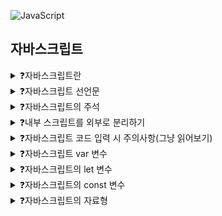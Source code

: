 ![JavaScript](https://img.shields.io/badge/javascript-%23323330.svg?style=for-the-badge&logo=javascript&logoColor=%23F7DF1E)

## 자바스크립트

<details>
<summary>❓자바스크립트란</summary>

>"정적인 웹 문서에 동작을 부여하는 프런트엔드(눈에 보이는 영역) 개발 언어"

</details>

<details>
<summary>❓자바스크립트 선언문</summary>

```javascript
// 자바스크립트 코드를 작성할 영역을 선언하는 것.
<script>
자바스크립트 코드
</script>
```

</details>

<details>
<summary>❓자바스크립트의 주석</summary>

```javascript
// 한 줄 주석

/*
  여러 줄 주석
*/
```

</details>

<details>
<summary>❓내부 스크립트를 외부로 분리하기</summary>

```javascript
<script src="JS 파일 경로"></script>
```

</details>

<details>
<summary>❓자바스크립트 코드 입력 시 주의사항(그냥 읽어보기)</summary>

>"대소문자 구분해서 작성하고, 코드는 줄마다 세미콜론을 쓰는 게 좋다, 문자형은 큰 따옴표와 작은따옴표 겹침 오류를 주의해야 하고, 코드 작성 시 중괄호 혹은 소괄호 짝이 맞아야 한다."

</details>

<details>
<summary>❓자바스크립트 var 변수</summary>

```javascript
// 1. var 변수의 범위
var tester = "hey hi"; // 함수 외부에서는 전역 범위
    
function newFunction() {
  var hello = "hello"; // 함수 내부에서는 함수 범위
}
console.log(hello); // error: hello is not defined

// 2. var 변수의 재사용성
var greeter = "hey hi";
var greeter = "say Hello instead"; // var 변수는 재선언이 가능하다.

// 3. 호이스팅 - 변수와 함수 선언이 맨 위로 이동함.
console.log (greeter); // greeter is undefined.
var greeter = "say hello" // 이렇게 쓰면 var greeter가 맨위로 이동해서
```

</details>

<details>
<summary>❓자바스크립트의 let 변수</summary>

```javascript
// 1. let은 블록 범위에서만 유효하다.

let greeting = "say Hi";
let times = 4;

if (times > 3) {
  let hello = "say Hello instead"; 
  console.log(hello);// "say Hello instead" -> let은 무조건 블록 범위
}
console.log(hello) // hello is not defined

// 2. let은 재선언이 불가능하다.
let greeting = "say Hi";
let greeting = "say Hello instead"; // error: Identifier 'greeting' has already been declared

// 3. 호이스팅 - 함수와 변수 선언이 맨 위로 이동함.
console.log (greeter); // 그러나, let 키워드는 초기화 되지 않아 Reference error가 발생.
let greeter = "say hello"; // let도 끌어올려진다.
```

</details>

<details>
<summary>❓자바스크립트의 const 변수</summary>

```javascript
// 1. const는 블록 범위에서만 유효하다.

// 2. const는 업데이트와 재선언은 불가능하다. ( 선언 시에 초기화 해야 함 )
const greeting = "say Hi";
greeting = "say Hello instead";// error: Assignment to constant variable.

const greeting = "say Hi";
const greeting = "say Hello instead";// error: Identifier 'greeting' has already been declared

// 3. const 객체는 업데이트 할 수 없지만, 속성은 업데이트 할 수 있다.
const greeting = {
  message: "say Hi",
  times: 4
}

greeting = {
  words: "Hello",
  number: "five"
} // error:  Assignment to constant variable.

greeting.message = "say Hello instead"; // 속성 업데이트는 가능하다.

// 4. const도 호이스팅 되지만, 초기화는 되지 않는다.
```

</details>

<details>
<summary>❓자바스크립트의 자료형</summary>

>"문자형(String), 숫자형(Number), 논리형(Boolean), 빈 데이터(Undefined)"

</details>
